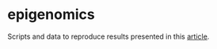 # epigenomics
Scripts and data to reproduce results presented in this [article](https://www.mdpi.com/1422-0067/21/17/6028).
